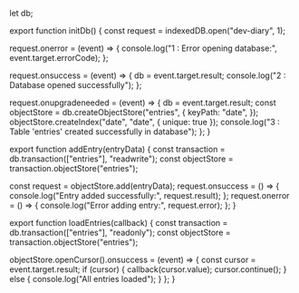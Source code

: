 let db;

export function initDb() {
  const request = indexedDB.open("dev-diary", 1);

  request.onerror = (event) => {
    console.log("1 : Error opening database:", event.target.errorCode);
  };

  request.onsuccess = (event) => {
    db = event.target.result;
    console.log("2 : Database opened successfully");
  };

  request.onupgradeneeded = (event) => {
    db = event.target.result;
    const objectStore = db.createObjectStore("entries", {
      keyPath: "date",
    });
    objectStore.createIndex("date", "date", { unique: true });
    console.log("3 : Table 'entries' created successfully in database");
  };
}

export function addEntry(entryData) {
  const transaction = db.transaction(["entries"], "readwrite");
  const objectStore = transaction.objectStore("entries");

  const request = objectStore.add(entryData);
  request.onsuccess = () => {
    console.log("Entry added successfully:", request.result);
  };
  request.onerror = () => {
    console.log("Error adding entry:", request.error);
  };
}

export function loadEntries(callback) {
  const transaction = db.transaction(["entries"], "readonly");
  const objectStore = transaction.objectStore("entries");

  objectStore.openCursor().onsuccess = (event) => {
    const cursor = event.target.result;
    if (cursor) {
      callback(cursor.value);
      cursor.continue();
    } else {
      console.log("All entries loaded");
    }
  };
}
